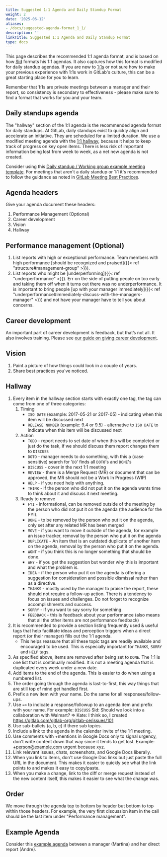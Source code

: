 ```yaml
---
title: Suggested 1:1 Agenda and Daily Standup Format
weight: 2
date: '2025-06-12'
aliases:
- /docs/suggested-agenda-format_1_1/
description: ''
linkTitle: Suggested 1:1 Agenda and Daily Standup Format
type: docs
---
```


This page describes the recommended 1:1 agenda format, and is based on how [Sid](/handbook/ceo) formats his 1:1 agendas. It also captures how this format is modified for daily standup agendas.
If you are new to [1:1s](/handbook/leadership/1-1/) or not sure how to make your previous experience with 1:1s work in
GitLab's culture, this can be a great starting place for you to learn.

Remember that 1:1s are private meetings between a manager and their report, so consistency is secondary to effectiveness -
please make sure to find a format that works for you and your team.

## Daily standups agenda

The "hallway" section of the 1:1 agenda is the recommended agenda format for daily standups. At GitLab, daily standups exist to quickly align and accelerate an initiative. They are scheduled for a limited duration. We use a modified meeting agenda with the [1:1 hallway](#hallway), because it helps to keep track of progress on key open items. There is less risk of important information being lost from week to week, as a net new agenda is not created.

Consider using this [Daily standup / Working group example meeting template](https://docs.google.com/document/d/1QjcZWLZFs7vbrJxfeFcG2EKf2-WMYVVSVaFFwChGOsQ/edit). For meetings that aren't a daily standup or 1:1 it's recommended to follow the guidance as noted in [GitLab Meeting Best Practices](/handbook/company/culture/all-remote/live-doc-meetings/#gitlab-meeting-best-practices).

## Agenda headers

Give your agenda document these headers:

1. Performance Management (Optional)
1. Career development
1. Vision
1. Hallway

## Performance management (Optional)

1. List reports with high or exceptional performance. Team members with high performance [should be recognized and praised]({{< ref "structure#management-group" >}}).
1. List reports who might be [underperforming]({{< ref "underperformance" >}}). Err on the side of putting people on too early and taking them off when it turns out there was no underperformance. It is important to bring people [up with your manager immediately]({{< ref "underperformance#immediately-discuss-with-the-managers-manager" >}}) and not have your manager have to tell you about concerns.

## Career development

An important part of career development is feedback, but that’s not all. It also involves training.
Please see [our guide on giving career development](/handbook/people-group/guidance-on-feedback/).

## Vision

1. Paint a picture of how things could look in a couple of years.
1. Share best practices you've noticed.

## Hallway

1. Every item in the hallway section starts with exactly one tag, the tag can come from one of three categories:
    1. Timing
        - `ISO DATE` (example: 2017-05-21 or 2017-05) - indicating when this item will be discussed next
        - `RELEASE NUMBER` (example: 9.4 or 9.5) - alternative to `ISO DATE` to indicate when this item will be discussed next
    1. Action
        - `TODO` - report needs to set date of when this will be completed or just do the task, if we should discuss them report changes them to `DISCUSS`
        - `DOTO` - manager needs to do something, with this a (case sensitive) search for '`DO`' finds all `DOTO`'s and `DONE`'s
        - `DISCUSS` - cover in the next 1:1 meeting
        - `REVIEW` - there is a Merge Request (MR) or document that can be approved, the MR should not be a Work In Progress (WIP)
        - `HELP` - if you need help with anything.
        - `THINK` - if the person who did not put it on the agenda wants time to think about it and discuss it next meeting.
    1. Ready to remove
        - `FYI` - informational, can be removed outside of the meeting by the person who did not put it on the agenda (the audience for the FYI).
        - `DONE` - to be removed by the person who put it on the agenda, only set after any related MR has been merged
        - `MOVE` - if you want to move it outside of the agenda, for example an issue tracker, removal by the person who put it on the agenda
        - `DUPLICATE` - An item that is an outdated duplicate of another item on the agenda, removal by the person who put it on the agenda.
        - `WONT` - if you think this is no longer something that should be done.
        - `WHY` - if you get the suggestion but wonder why this is important and what the problem is.
        - `IDEA` - if the person who put it on the agenda is offering a suggestion for consideration and possible dismissal rather than as a directive.
        - `THANKS` - mostly used by the manager to praise the report, these should not require a follow-up action. There is a tendency to focus on issues and challenges. Do not forget to recognize accomplishments and success.
        - `SORRY` - if you want to say sorry for something.
        - `FEEDBACK` - this is feedback about your performance (also means that all the other items are not performance feedback)
1. It is recommended to provide a section listing frequently used & useful tags that help facilitate ideas and perception triggers when a direct report (or their manager) fills out the 1:1 agenda.
    - This helps reassure that all these topic tags are readily available and encouraged to be used. This is especially important for `THANKS`, `SORRY` and `HELP` tags.
1. As specified above, items are removed after being set to `DONE`. The 1:1 is one list that is continually modified. It is not a meeting agenda that is duplicated every week under a new date.
1. Add items to the end of the agenda. This is easier to do when using a numbered list.
1. The order going through the agenda is last-to-first, this way things that are still top of mind get handled first.
1. Prefix a new item with your name. Do the same for all responses/follow-ups.
1. Use `=>` to indicate a response/followup to an agenda item and prefix with your name. For example: `DISCUSS` Sid: Should we look into a collaboration with Walmart? => Kate: I think so, I created https://gitlab.com/gitlab-org/gitlab-ce/issues/101
1. Use sub-bullets (a, b, c) if there sub topics.
1. Include a link to the agenda in the calendar invite of the 1:1 meeting.
1. Use comments with +mentions in Google Docs only to signal urgency, don't write content down that way since it tends to get lost. Example: +person@example.com urgent because xyz.
1. Link relevant issues, chats, screenshots, and Google Docs liberally.
1. When you link to items, don't use Google Doc links but just paste the full URL in the document. This makes it easier to quickly see what the link points to and makes it easy to copy/paste.
1. When you make a change, link to the diff or merge request instead of the new content itself, this makes it easier to see what the change was.

## Order

We move through the agenda top to bottom by header but bottom to top within those headers.
For example, the very first discussion item in the call should be the last item under "Performance management".

## Example Agenda

Consider this [example agenda](https://docs.google.com/document/d/1Wi8zCIQishXuPZBTsjw3lmjGTWLDwqQBe0n9jmgbTyU/edit#heading=h.je87mj6quia2) between a manager (Martina) and her direct report (Andre).

